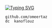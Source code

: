[![Typing SVG](https://readme-typing-svg.demolab.com?font=Fira+Code&pause=1000&width=435&lines=gova.wtf+%E2%94%82+kanoflouz)](https://git.io/typing-svg)

```
github.com/omeertaz
dc  kanoflouz
